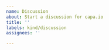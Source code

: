 ```yaml
---
name: Discussion
about: Start a discussion for capa.io
title: ''
labels: kind/discussion
assignees: ''

---
```


